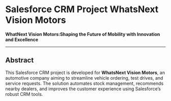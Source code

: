 #  Salesforce CRM Project  WhatsNext Vision Motors

**WhatNext Vision Motors:Shaping the Future of Mobility with Innovation and Excellence**

---

##  Abstract

This Salesforce CRM project is developed for **WhatsNext Vision Motors**, an automotive company aiming to streamline vehicle ordering, test drives, and service requests. The solution automates stock management, recommends nearby dealers, and improves the customer experience using Salesforce’s robust CRM tools.
